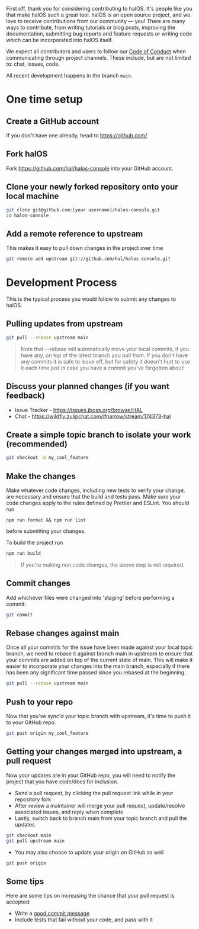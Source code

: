 First off, thank you for considering contributing to halOS. It's people like you that make halOS such a great tool. halOS is an open source project, and we love to receive contributions from our community — you! There are many ways to contribute, from writing tutorials or blog posts, improving the documentation, submitting bug reports and feature requests or writing code which can be incorporated into halOS itself.

We expect all contributors and users to follow our [Code of Conduct](CODE_OF_CONDUCT.md) when communicating through project channels. These include, but are not limited to: chat, issues, code.

All recent development happens in the branch `main`.

# One time setup

## Create a GitHub account

If you don't have one already, head to https://github.com/

## Fork halOS

Fork https://github.com/hal/halos-console into your GitHub account.

## Clone your newly forked repository onto your local machine

```bash
git clone git@github.com:[your username]/halos-console.git
cd halos-console
```

## Add a remote reference to upstream

This makes it easy to pull down changes in the project over time

```bash
git remote add upstream git://github.com/hal/halos-console.git
```

# Development Process

This is the typical process you would follow to submit any changes to halOS.

## Pulling updates from upstream

```bash
git pull --rebase upstream main
```

> Note that --rebase will automatically move your local commits, if you have
> any, on top of the latest branch you pull from.
> If you don't have any commits it is safe to leave off, but for safety it
> doesn't hurt to use it each time just in case you have a commit you've
> forgotten about!

## Discuss your planned changes (if you want feedback)

* Issue Tracker - https://issues.jboss.org/browse/HAL
* Chat - https://wildfly.zulipchat.com/#narrow/stream/174373-hal

## Create a simple topic branch to isolate your work (recommended)

```bash
git checkout -b my_cool_feature
```

## Make the changes

Make whatever code changes, including new tests to verify your change, are necessary and ensure that the build and tests pass. Make sure your code changes apply to the rules defined by Prettier and ESLint. You should run 

```shell
npm run format && npm run lint
```

before submitting your changes.

To build the project run 

```bash
npm run build
```

> If you're making non code changes, the above step is not required.

## Commit changes

Add whichever files were changed into 'staging' before performing a commit:

```bash
git commit
```

## Rebase changes against main

Once all your commits for the issue have been made against your local topic branch, we need to rebase it against branch main in upstream to ensure that your commits are added on top of the current state of main. This will make it easier to incorporate your changes into the main branch, especially if there has been any significant time passed since you rebased at the beginning.

```bash
git pull --rebase upstream main
```

## Push to your repo

Now that you've sync'd your topic branch with upstream, it's time to push it to your GitHub repo.

```bash
git push origin my_cool_feature
```

## Getting your changes merged into upstream, a pull request

Now your updates are in your GitHub repo, you will need to notify the project that you have code/docs for inclusion.

* Send a pull request, by clicking the pull request link while in your repository fork
* After review a maintainer will merge your pull request, update/resolve associated issues, and reply when complete
* Lastly, switch back to branch main from your topic branch and pull the updates

```bash
git checkout main
git pull upstream main
```

* You may also choose to update your origin on GitHub as well

```bash
git push origin
```

## Some tips

Here are some tips on increasing the chance that your pull request is accepted:

* Write a [good commit message](https://tbaggery.com/2008/04/19/a-note-about-git-commit-messages.html)
* Include tests that fail without your code, and pass with it
